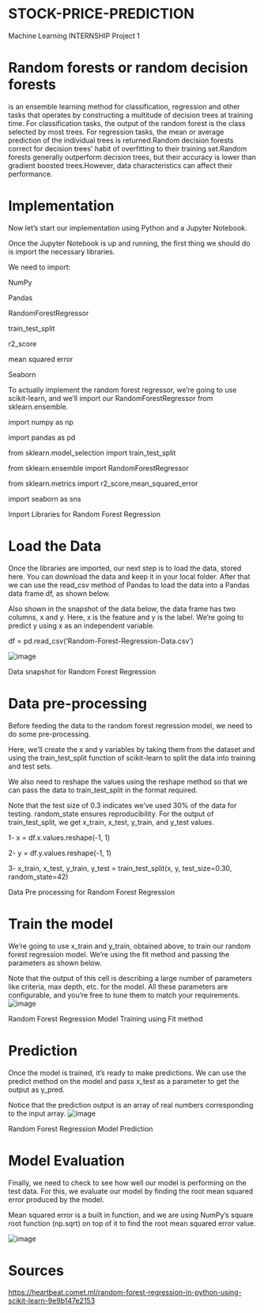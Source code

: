 # STOCK-PRICE-PREDICTION
Machine Learning INTERNSHIP
Project 1


# Random forests or random decision forests
is an ensemble learning method for classification, regression and other tasks that operates by constructing a multitude of decision trees at training time. For classification tasks, the output of the random forest is the class selected by most trees. For regression tasks, the mean or average prediction of the individual trees is returned.Random decision forests correct for decision trees' habit of overfitting to their training set.Random forests generally outperform decision trees, but their accuracy is lower than gradient boosted trees.However, data characteristics can affect their performance.


# Implementation
Now let’s start our implementation using Python and a Jupyter Notebook.

Once the Jupyter Notebook is up and running, the first thing we should do is import the necessary libraries.

We need to import:

NumPy

Pandas

RandomForestRegressor

train_test_split

r2_score

mean squared error

Seaborn

To actually implement the random forest regressor, we’re going to use scikit-learn, and we’ll import our RandomForestRegressor from sklearn.ensemble.

import numpy as np

import pandas as pd

from sklearn.model_selection import train_test_split

from sklearn.ensemble import RandomForestRegressor

from sklearn.metrics import r2_score,mean_squared_error

import seaborn as sns

Import Libraries for Random Forest Regression

# Load the Data
Once the libraries are imported, our next step is to load the data, stored here. You can download the data and keep it in your local folder. After that we can use the read_csv method of Pandas to load the data into a Pandas data frame df, as shown below.

Also shown in the snapshot of the data below, the data frame has two columns, x and y. Here, x is the feature and y is the label. We’re going to predict y using x as an independent variable.

df = pd.read_csv(‘Random-Forest-Regression-Data.csv’)

![image](https://user-images.githubusercontent.com/91394241/217531933-18d681cb-cfe8-40fb-b991-eb20b4470c5e.png)


Data snapshot for Random Forest Regression

# Data pre-processing

Before feeding the data to the random forest regression model, we need to do some pre-processing.

Here, we’ll create the x and y variables by taking them from the dataset and using the train_test_split function of scikit-learn to split the data into training and test sets.

We also need to reshape the values using the reshape method so that we can pass the data to train_test_split in the format required.

Note that the test size of 0.3 indicates we’ve used 30% of the data for testing. random_state ensures reproducibility. For the output of train_test_split, we get x_train, x_test, y_train, and y_test values.

1-    x = df.x.values.reshape(-1, 1)

2-    y = df.y.values.reshape(-1, 1)

3-    x_train, x_test, y_train, y_test = train_test_split(x, y, test_size=0.30, random_state=42)


Data Pre processing for Random Forest Regression
# Train the model
We’re going to use x_train and y_train, obtained above, to train our random forest regression model. We’re using the fit method and passing the parameters as shown below.

Note that the output of this cell is describing a large number of parameters like criteria, max depth, etc. for the model. All these parameters are configurable, and you’re free to tune them to match your requirements.
![image](https://user-images.githubusercontent.com/91394241/217531796-d275a53f-8cc2-4694-a481-19d42ca86eff.png)


Random Forest Regression Model Training using Fit method

# Prediction
Once the model is trained, it’s ready to make predictions. We can use the predict method on the model and pass x_test as a parameter to get the output as y_pred.

Notice that the prediction output is an array of real numbers corresponding to the input array.
![image](https://user-images.githubusercontent.com/91394241/217531714-c2a4767d-241b-46e5-b882-1754a8fb4506.png)



Random Forest Regression Model Prediction

# Model Evaluation
Finally, we need to check to see how well our model is performing on the test data. For this, we evaluate our model by finding the root mean squared error produced by the model.

Mean squared error is a built in function, and we are using NumPy’s square root function (np.sqrt) on top of it to find the root mean squared error value.



![image](https://user-images.githubusercontent.com/91394241/217531564-83d5a893-1ba3-4eae-827a-671e9de9db69.png)





# Sources
https://heartbeat.comet.ml/random-forest-regression-in-python-using-scikit-learn-9e9b147e2153
